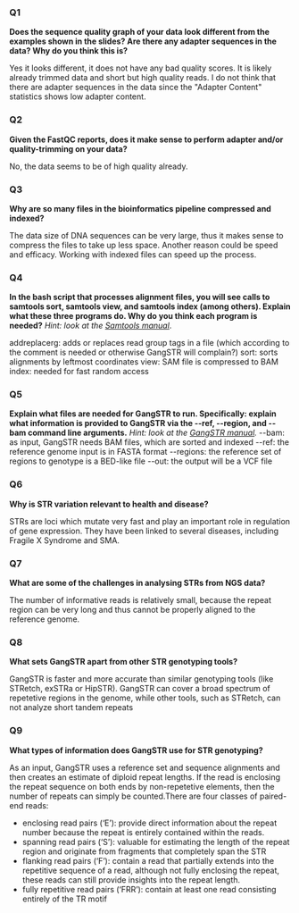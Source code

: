 ### Q1
**Does the sequence quality graph of your data look different from the examples shown in the slides? Are there any adapter sequences in the data? Why do you think this is?**

Yes it looks different, it does not have any bad quality scores. It is  likely already trimmed data and short but high quality reads. I do not think that there are adapter sequences in the data since the "Adapter Content" statistics shows low adapter content. 

### Q2
**Given the FastQC reports, does it make sense to perform adapter and/or quality-trimming on your data?**

No, the data seems to be of high quality already. 

### Q3
**Why are so many files in the bioinformatics pipeline compressed and indexed?**

The data size of DNA sequences can be very large, thus it makes sense to compress the files to take up less space. Another reason could be speed and efficacy. Working with indexed files can speed up the process. 

### Q4
**In the bash script that processes alignment files, you will see calls to samtools sort, samtools view, and samtools index (among others). Explain what these three programs do. Why do you think each program is needed?**
*Hint: look at the [Samtools manual](http://www.htslib.org/doc/samtools.html)*.

addreplacerg: adds or replaces read group tags in a file (which according to the comment is needed or otherwise GangSTR will complain?)
sort: sorts alignments by leftmost coordinates
view: SAM file is compressed to BAM
index: needed for fast random access

### Q5
**Explain what files are needed for GangSTR to run. Specifically: explain what information is provided to GangSTR via the --ref, --region, and --bam command line arguments.**
*Hint: look at the [GangSTR manual](https://github.com/gymreklab/gangstr).*
--bam: as input, GangSTR needs BAM files, which are sorted and indexed 
--ref: the reference genome input is in FASTA format 
--regions: the reference set of regions to genotype is a BED-like file 
--out: the output will be a VCF file




### Q6
**Why is STR variation relevant to health and disease?**

STRs are loci which mutate very fast and play an important role in regulation of gene expression. They have been linked to several diseases, including Fragile X Syndrome and SMA. 

### Q7
**What are some of the challenges in analysing STRs from NGS data?**

The number of informative reads is relatively small, because the repeat region can be very long and thus cannot be properly aligned to the reference genome. 



### Q8
**What sets GangSTR apart from other STR genotyping tools?**

GangSTR is faster and more accurate than similar genotyping tools (like STRetch, exSTRa or HipSTR). GangSTR can cover a broad spectrum of repetetive regions in the genome, while other tools, such as STRetch, can not analyze short tandem repeats

### Q9
**What types of information does GangSTR use for STR genotyping?**

As an input, GangSTR uses a reference set and sequence alignments and then creates an estimate of diploid repeat lengths. If the read is enclosing the repeat sequence on both ends by non-repetetive elements, then the number of repeats can simply be counted.There are four classes of paired-end reads: 
+ enclosing read pairs (‘E’): provide direct information about the repeat number because the repeat is entirely contained within the reads.
+ spanning read pairs (‘S’): valuable for estimating the length of the repeat region and originate from fragments that completely span the STR
+ flanking read pairs (‘F’): contain a read that partially extends into the repetitive sequence of a read, although not fully enclosing the repeat, these reads can still provide insights into the repeat length.
+ fully repetitive read pairs (‘FRR’): contain at least one read
consisting entirely of the TR motif
